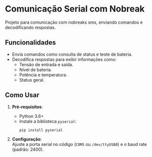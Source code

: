 # Comunicação Serial com Nobreak

Projeto para comunicação com nobreaks sms, enviando comandos e decodificando respostas.

## Funcionalidades

- Envia comandos como consulta de status e teste de bateria.
- Decodifica respostas para exibir informações como:
  - Tensão de entrada e saída.
  - Nível de bateria.
  - Potência e temperatura.
  - Status geral.

## Como Usar

1. **Pré-requisitos**:  
   - Python 3.6+  
   - Instale a biblioteca `pyserial`:  
     ```bash
     pip install pyserial
     ```

2. **Configuração**:  
   Ajuste a porta serial no código (`COM5` ou `/dev/ttyUSB0`) e o baud rate (padrão: 2400).


